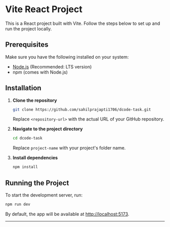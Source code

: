 # Vite React Project

This is a React project built with Vite. Follow the steps below to set up and run the project locally.

## Prerequisites

Make sure you have the following installed on your system:

- [Node.js](https://nodejs.org/) (Recommended: LTS version)
- npm (comes with Node.js)

## Installation

1. **Clone the repository**  
   ```sh
   git clone https://github.com/sahilprajapti1706/dcode-task.git
   ```
   Replace `<repository-url>` with the actual URL of your GitHub repository.

2. **Navigate to the project directory**  
   ```sh
   cd dcode-task
   ```
   Replace `project-name` with your project's folder name.

3. **Install dependencies**  
   ```sh
   npm install
   ```

## Running the Project

To start the development server, run:

```sh
npm run dev
```

By default, the app will be available at [http://localhost:5173](http://localhost:5173).

<!-- ## Building for Production

To create a production-ready build, run:

```sh
npm run build
```

This will generate optimized static files inside the `dist` directory. -->


---